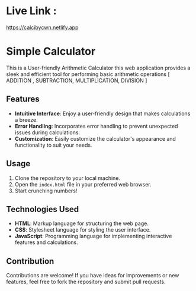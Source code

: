 # Live Link :
https://calcibycwn.netlify.app

# Simple Calculator

This is a User-friendly Arithmetic Calculator this web application provides a sleek and efficient tool for performing basic arithmetic operations [ ADDITION , SUBTRACTION, MULTIPLICATION, DIVISION ] 

## Features

- **Intuitive Interface**: Enjoy a user-friendly design that makes calculations a breeze.
- **Error Handling**: Incorporates error handling to prevent unexpected issues during calculations.
- **Customization**: Easily customize the calculator's appearance and functionality to suit your needs.

## Usage

1. Clone the repository to your local machine.
2. Open the `index.html` file in your preferred web browser.
3. Start crunching numbers!

## Technologies Used

- **HTML**: Markup language for structuring the web page.
- **CSS**: Stylesheet language for styling the user interface.
- **JavaScript**: Programming language for implementing interactive features and calculations.

## Contribution

Contributions are welcome! If you have ideas for improvements or new features, feel free to fork the repository and submit pull requests.





